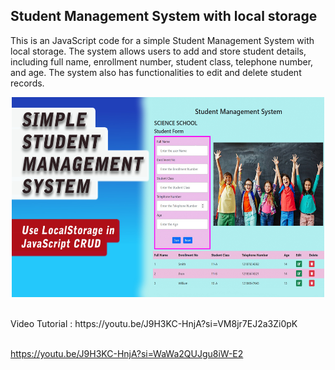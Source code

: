 ## Student Management System with local storage

This is an JavaScript code for a simple Student Management System with local storage. The system allows users to add and store student details, including full name, enrollment number, student class, telephone number, and age. The system also has functionalities to edit and delete student records.

<p align="center">
  <img src="SMS.jpg" width="500" height="320" />
</p>
<br>
Video Tutorial : https://youtu.be/J9H3KC-HnjA?si=VM8jr7EJ2a3Zi0pK
<br>
<br>

https://youtu.be/J9H3KC-HnjA?si=WaWa2QUJgu8iW-E2

